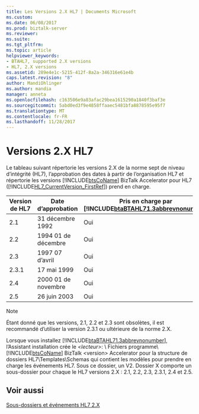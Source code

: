 ```yaml
---
title: Les Versions 2.X HL7 | Documents Microsoft
ms.custom: 
ms.date: 06/08/2017
ms.prod: biztalk-server
ms.reviewer: 
ms.suite: 
ms.tgt_pltfrm: 
ms.topic: article
helpviewer_keywords:
- BTAHL7, supported 2.X versions
- HL7, 2.X versions
ms.assetid: 289e4e1c-5215-412f-8a2a-346316e61e4b
caps.latest.revision: "8"
author: MandiOhlinger
ms.author: mandia
manager: anneta
ms.openlocfilehash: c163506e9a83afac29bea1615290a1840f3baf3e
ms.sourcegitcommit: 5abd0ed3f9e4858ffaaec5481bfa8878595e95f7
ms.translationtype: MT
ms.contentlocale: fr-FR
ms.lasthandoff: 11/28/2017
---
```

# <a name="hl7-2x-versions"></a>Versions 2.X HL7
Le tableau suivant répertorie les versions 2.X de la norme sept de niveau d’intégrité (HL7), l’approbation des dates à partir de l’organisation HL7 et répertorie les versions [!INCLUDE[btsCoName](../../includes/btsconame-md.md)] BizTalk Accelerator pour HL7 ([!INCLUDE[HL7_CurrentVersion_FirstRef](../../includes/hl7-currentversion-firstref-md.md)]) prend en charge.  
  
|Version de HL7|Date d’approbation|Pris en charge par [!INCLUDE[btaBTAHL71.3abbrevnonumber](../../includes/btabtahl71-3abbrevnonumber-md.md)]|  
|-----------------|-------------------|---------------------------------------------------------------------------------------------|  
|2.1|31 décembre 1992|Oui|  
|2.2|1994 01 de décembre|Oui|  
|2.3|1997 07 d’avril|Oui|  
|2.3.1|17 mai 1999|Oui|  
|2.4|2000 01 de novembre|Oui|  
|2.5|26 juin 2003|Oui|  
  
> [!NOTE]
>  Étant donné que les versions, 2.1, 2.2 et 2.3 sont obsolètes, il est recommandé d’utiliser la version 2.3.1 ou ultérieure de la norme 2.X.  
  
 Lorsque vous installez [!INCLUDE[btaBTAHL71.3abbrevnonumber](../../includes/btabtahl71-3abbrevnonumber-md.md)], l’Assistant installation crée le  *\<lecteur\>*: \ Fichiers programme\\ [!INCLUDE[btsCoName](../../includes/btsconame-md.md)] BizTalk \<version\> Accelerator pour la structure de dossiers HL7\Templates\Schemas qui contient les modèles pour prendre en charge les événements HL7. Sous ce dossier, un V2. Dossier X comporte un sous-dossier pour chaque le HL7 versions 2.X : 2.1, 2.2, 2.3, 2.3.1, 2.4 et 2.5.  
  
## <a name="see-also"></a>Voir aussi  
 [Sous-dossiers et événements HL7 2.X](../../adapters-and-accelerators/accelerator-hl7/hl7-2-x-subfolders-and-events.md)